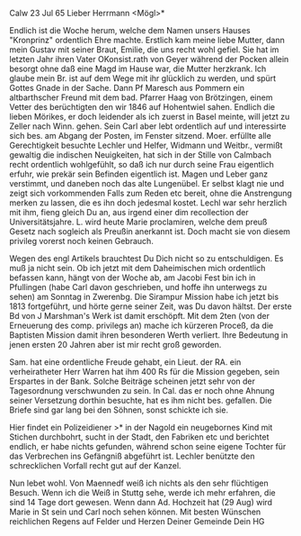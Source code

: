  Calw 23 Jul 65
Lieber Herrmann <Mögl>*

Endlich ist die Woche herum, welche dem Namen unsers Hauses "Kronprinz" ordentlich Ehre machte. Erstlich kam meine liebe Mutter, dann mein Gustav mit seiner Braut, Emilie, die uns recht wohl gefiel. Sie hat im letzten Jahr ihren Vater OKonsist.rath von Geyer während der Pocken allein besorgt ohne daß eine Magd im Hause war, die Mutter herzkrank. Ich glaube mein Br. ist auf dem Wege mit ihr glücklich zu werden, und spürt Gottes Gnade in der Sache. Dann Pf Maresch aus Pommern ein altbarthscher Freund mit dem bad. Pfarrer Haag von Brötzingen, einem Vetter des berüchtigten den wir 1846 auf Hohentwiel sahen. Endlich die lieben Mörikes, er doch leidender als ich zuerst in Basel meinte, will jetzt zu Zeller nach Winn. gehen. Sein Carl aber lebt ordentlich auf und interessirte sich bes. am Abgang der Posten, im Fenster sitzend. Moer. erfüllte alle Gerechtigkeit besuchte Lechler und Helfer, Widmann und Weitbr., vermißt gewaltig die indischen Neuigkeiten, hat sich in der Stille von Calmbach recht ordentlich wohlgefühlt, so daß ich nur durch seine Frau eigentlich erfuhr, wie prekär sein Befinden eigentlich ist. Magen und Leber ganz verstimmt, und daneben noch das alte Lungenübel. Er selbst klagt nie und zeigt sich vorkommenden Falls zum Reden etc bereit, ohne die Anstrengung merken zu lassen, die es ihn doch jedesmal kostet. Lechl war sehr herzlich mit ihm, fieng gleich Du an, aus irgend einer dim recollection der Universitätsjahre. L. wird heute Marie proclamiren, welche dem preuß Gesetz nach sogleich als Preußin anerkannt ist. Doch macht sie von diesem privileg vorerst noch keinen Gebrauch.

Wegen des engl Artikels brauchtest Du Dich nicht so zu entschuldigen. Es muß ja nicht sein. Ob ich jetzt mit dem Daheimischen mich ordentlich befassen kann, hängt von der Woche ab, am Jacobi Fest bin ich in Pfullingen (habe Carl davon geschrieben, und hoffe ihn unterwegs zu sehen) am Sonntag in Zwerenbg. Die Sirampur Mission habe ich jetzt bis 1813 fortgeführt, und hörte gerne seiner Zeit, was Du davon hältst. Der erste Bd von J Marshman's Werk ist damit erschöpft. Mit dem 2ten (von der Erneuerung des comp. privilegs an) mache ich kürzeren Proceß, da die Baptisten Mission damit ihren besonderen Werth verliert. Ihre Bedeutung in jenen ersten 20 Jahren aber ist mir recht groß geworden.

Sam. hat eine ordentliche Freude gehabt, ein Lieut. der RA. ein verheiratheter Herr Warren hat ihm 400 Rs für die Mission gegeben, sein Erspartes in der Bank. Solche Beiträge scheinen jetzt sehr von der Tagesordnung verschwunden zu sein. In Cal. das er noch ohne Ahnung seiner Versetzung dorthin besuchte, hat es ihm nicht bes. gefallen. Die Briefe sind gar lang bei den Söhnen, sonst schickte ich sie.

Hier findet ein Polizeidiener <Kenngott>>* in der Nagold ein neugebornes Kind mit Stichen durchbohrt, sucht in der Stadt, den Fabriken etc und berichtet endlich, er habe nichts gefunden, während schon seine eigene Tochter für das Verbrechen ins Gefängniß abgeführt ist. Lechler benützte den schrecklichen Vorfall recht gut auf der Kanzel.

Nun lebet wohl. Von Maennedf weiß ich nichts als den sehr flüchtigen Besuch. Wenn ich die Weiß in Stuttg sehe, werde ich mehr erfahren, die sind 14 Tage dort gewesen. Wenn dann Ad. Hochzeit hat (29 Aug) wird Marie in St sein und Carl noch sehen können. Mit besten Wünschen reichlichen Regens auf Felder und Herzen Deiner Gemeinde
 Dein HG


